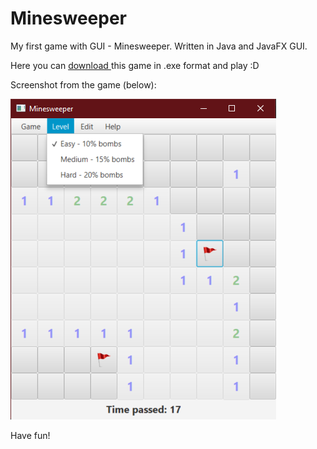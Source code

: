 # Minesweeper
My first game with GUI - Minesweeper. Written in Java and JavaFX GUI. 

Here you can 
<a download="minesweeper.exe" href="minesweeper.exe" title="Minesweeper">
    download
</a>
this game in .exe format and play :D 

Screenshot from the game (below):

<img alt="ImageName" src="gamescreen.png">

Have fun! 
